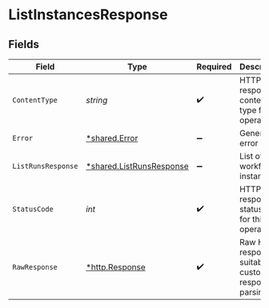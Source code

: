 # ListInstancesResponse


## Fields

| Field                                                                      | Type                                                                       | Required                                                                   | Description                                                                |
| -------------------------------------------------------------------------- | -------------------------------------------------------------------------- | -------------------------------------------------------------------------- | -------------------------------------------------------------------------- |
| `ContentType`                                                              | *string*                                                                   | :heavy_check_mark:                                                         | HTTP response content type for this operation                              |
| `Error`                                                                    | [*shared.Error](../../../pkg/models/shared/error.md)                       | :heavy_minus_sign:                                                         | General error                                                              |
| `ListRunsResponse`                                                         | [*shared.ListRunsResponse](../../../pkg/models/shared/listrunsresponse.md) | :heavy_minus_sign:                                                         | List of workflow instances                                                 |
| `StatusCode`                                                               | *int*                                                                      | :heavy_check_mark:                                                         | HTTP response status code for this operation                               |
| `RawResponse`                                                              | [*http.Response](https://pkg.go.dev/net/http#Response)                     | :heavy_check_mark:                                                         | Raw HTTP response; suitable for custom response parsing                    |